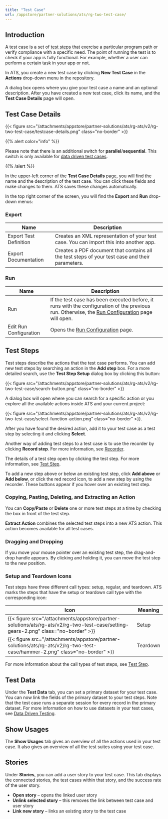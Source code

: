 ```yaml
---
title: "Test Case"
url: /appstore/partner-solutions/ats/rg-two-test-case/
---
```


## Introduction

A test case is a set of [test steps](/appstore/partner-solutions/ats/rg-two-test-step/) that exercise a particular program path or verify compliance with a specific need. The point of running the test is to check if your app is fully functional. For example, whether a user can perform a certain task in your app or not.

In ATS, you create a new test case by clicking **New Test Case** in the **Actions** drop-down menu in the repository.

A dialog box opens where you give your test case a name and an optional description. After you have created a new test case, click its name, and the **Test Case Details** page will open.

## Test Case Details

{{< figure src="/attachments/appstore/partner-solutions/ats/rg-ats/v2/rg-two-test-case/testcase-details.png" class="no-border" >}}

{{% alert color="info" %}}

Please note that there is an additional switch for **parallel**/**sequential**. This switch is only available for [data driven test cases](/appstore/partner-solutions/ats/rg-two-data-driven-testing/).

{{% /alert %}}

In the upper-left corner of the **Test Case Details** page, you will find the name and the description of the test case. You can click these fields and make changes to them. ATS saves these changes automatically.

In the top right corner of the screen, you will find the **Export** and **Run** drop-down menus:

### Export

| Name                   | Description                              |
| ---------------------- | ---------------------------------------- |
| Export Test Definition | Creates an XML representation of your test case. You can import this into another app. |
| Export Documentation | Creates a PDF document that contains all the test steps of your test case and their parameters. |

### Run

| Name                   | Description                              |
| ---------------------- | ---------------------------------------- |
| Run                    | If the test case has been executed before, it runs with the configuration of the previous run. Otherwise, the [Run Configuration](/appstore/partner-solutions/ats/rg-two-test-run/) page will open. |
| Edit Run Configuration | Opens the [Run Configuration](/appstore/partner-solutions/ats/rg-two-test-run/) page. |

## Test Steps

Test steps describe the actions that the test case performs. You can add new test steps by searching an action in the **Add step** box. For a more detailed search, use the **Test Step Setup** dialog box by clicking this button:

{{< figure src="/attachments/appstore/partner-solutions/ats/rg-ats/v2/rg-two-test-case/search-button.png" class="no-border" >}}

A dialog box will open where you can search for a specific action or you explore all the available actions inside ATS and your current project:

{{< figure src="/attachments/appstore/partner-solutions/ats/rg-ats/v2/rg-two-test-case/select-function-action.png" class="no-border" >}}.

After you have found the desired action, add it to your test case as a test step by selecting it and clicking **Select**.

Another way of adding test steps to a test case is to use the recorder by clicking **Record step**. For more information, see [Recorder](/appstore/partner-solutions/ats/rg-two-recorder/).

The details of a test step open by clicking the test step. For more information, see [Test Step](/appstore/partner-solutions/ats/rg-two-test-step/).

To add a new step above or below an existing test step, click **Add above** or **Add below**, or click the red record icon, to add a new step by using the recorder. These buttons appear if you hover over an existing test step.

### Copying, Pasting, Deleting, and Extracting an Action

You can **Copy/Paste** or **Delete** one or more test steps at a time by checking the box in front of the test step.

**Extract Action** combines the selected test steps into a new ATS action. This action becomes available for all test cases.

### Dragging and Dropping

If you move your mouse pointer over an existing test step, the drag-and-drop handle appears. By clicking and holding it, you can move the test step to the new position.

### Setup and Teardown Icons

Test steps have three different call types: setup, regular, and teardown. ATS marks the steps that have the setup or teardown call type with the corresponding icon:

| Icon                                     | Meaning  |
| ---------------------------------------- | -------- |
| {{< figure src="/attachments/appstore/partner-solutions/ats/rg-ats/v2/rg-two-test-case/setting-gears-2.png" class="no-border" >}} | Setup    |
| {{< figure src="/attachments/appstore/partner-solutions/ats/rg-ats/v2/rg-two-test-case/hammer-2.png" class="no-border" >}}       | Teardown |

For more information about the call types of test steps, see [Test Step](/appstore/partner-solutions/ats/rg-two-test-step/).

## Test Data

Under the **Test Data** tab, you can set a primary dataset for your test case. You can now link the fields of the primary dataset to your test steps. Note that the test case runs a separate session for every record in the primary dataset. For more information on how to use datasets in your test cases, see [Data Driven Testing](/appstore/partner-solutions/ats/rg-two-data-driven-testing/).

## Show Usages

The **Show Usages** tab gives an overview of all the actions used in your test case. It also gives an overview of all the test suites using your test case.

## Stories

Under **Stories**, you can add a user story to your test case. This tab displays the connected stories, the test cases within that story, and the success rate of the user story.

* **Open story** – opens the linked user story
* **Unlink selected story** – this removes the link between test case and user story
* **Link new story** – links an existing story to the test case
